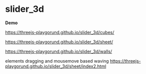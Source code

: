 # slider_3d

**Demo**

https://threejs-playgorund.github.io/slider_3d/cubes/

https://threejs-playgorund.github.io/slider_3d/sheet/

https://threejs-playgorund.github.io/slider_3d/walls/

elements dragging and mousemove based waving 
https://threejs-playgorund.github.io/slider_3d/sheet/index2.html
